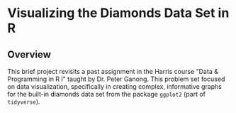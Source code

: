 # Visualizing the Diamonds Data Set in R

## Overview

This brief project revisits a past assignment in the Harris course "Data & Programming in R I" taught by Dr. Peter Ganong. This problem set focused on data visualization, specifically in creating complex, informative graphs for the built-in diamonds data set from the package `ggplot2` (part of `tidyverse`).
